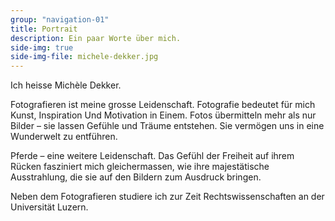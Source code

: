```yaml
---
group: "navigation-01"
title: Portrait
description: Ein paar Worte über mich.
side-img: true
side-img-file: michele-dekker.jpg
---
```

Ich heisse Michèle Dekker.

Fotografieren ist meine grosse Leidenschaft.
Fotografie bedeutet für mich Kunst, Inspiration Und Motivation in Einem. Fotos übermitteln mehr als nur Bilder – sie lassen Gefühle und Träume entstehen. Sie vermögen uns in eine Wunderwelt zu entführen.

Pferde – eine weitere Leidenschaft. Das Gefühl der Freiheit auf ihrem Rücken fasziniert mich gleichermassen, wie ihre majestätische Ausstrahlung, die sie auf den Bildern zum Ausdruck bringen.

Neben dem Fotografieren studiere ich zur Zeit Rechtswissenschaften an der Universität Luzern.
